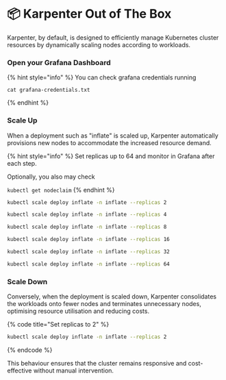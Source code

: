 # 📦 Karpenter Out of The Box

Karpenter, by default, is designed to efficiently manage Kubernetes cluster resources by dynamically scaling nodes according to workloads.&#x20;

### Open your Grafana Dashboard

{% hint style="info" %}
You can check grafana credentials running

```shellscript
cat grafana-credentials.txt
```
{% endhint %}

### Scale Up&#x20;

When a deployment such as "inflate" is scaled up, Karpenter automatically provisions new nodes to accommodate the increased resource demand.&#x20;

{% hint style="info" %}
Set replicas up to 64 and monitor in Grafana after each step.

Optionally, you also may check&#x20;

`kubectl get nodeclaim`&#x20;
{% endhint %}

```bash
kubectl scale deploy inflate -n inflate --replicas 2
```

```bash
kubectl scale deploy inflate -n inflate --replicas 4
```

```bash
kubectl scale deploy inflate -n inflate --replicas 8
```

```bash
kubectl scale deploy inflate -n inflate --replicas 16
```

```bash
kubectl scale deploy inflate -n inflate --replicas 32
```

```bash
kubectl scale deploy inflate -n inflate --replicas 64
```

### Scale Down

Conversely, when the deployment is scaled down, Karpenter consolidates the workloads onto fewer nodes and terminates unnecessary nodes, optimising resource utilisation and reducing costs.&#x20;

{% code title="Set replicas to 2" %}
```bash
kubectl scale deploy inflate -n inflate --replicas 2
```
{% endcode %}

This behaviour ensures that the cluster remains responsive and cost-effective without manual intervention.

